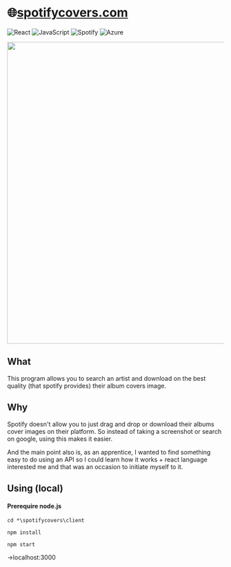 # 🌐[spotifycovers.com](https://spotifycovers.com)
![React](https://img.shields.io/badge/react-%2320232a.svg?style=for-the-badge&logo=react&logoColor=%2361DAFB)   ![JavaScript](https://img.shields.io/badge/javascript-%23323330.svg?style=for-the-badge&logo=javascript&logoColor=%23F7DF1E)   ![Spotify](https://img.shields.io/badge/Spotify-1ED760?style=for-the-badge&logo=spotify&logoColor=white) ![Azure](https://img.shields.io/badge/azure-%230072C6.svg?style=for-the-badge&logo=microsoftazure&logoColor=white)

<p align="center">
<img src="readme_src/example.gif" width="700px" />
</p>

## What
This program allows you to search an artist and download on the best quality (that spotify provides) their album covers image.
## Why
Spotify doesn't allow you to just drag and drop or download their albums cover images on their platform. So instead of taking a screenshot or search on google, using this makes it easier.

And the main point also is, as an apprentice, I wanted to find something easy to do using an API so I could learn how it works + react language interested me and that was an occasion to initiate myself to it.

## Using (local)

#### Prerequire node.js

```
cd *\spotifycovers\client
```

```
npm install
```

```
npm start
```
->localhost:3000
